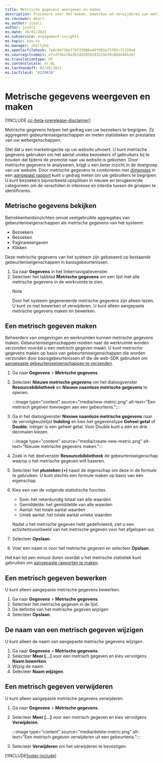 ```yaml
---
title: Metrische gegevens weergeven en maken
description: Procedure voor het maken, bewerken en verwijderen van metrische gegevens.
ms.reviewer: mhart
ms.author: jusali
author: jusali
ms.date: 10/01/2021
ms.subservice: engagement-insights
ms.topic: how-to
ms.manager: shellyha
ms.openlocfilehash: 7e8c96f38af74f25080a40fd92e73f05c71320a8
ms.sourcegitcommit: e7cdf36a78a2b1dd2850183224d39c8dde46b26f
ms.translationtype: HT
ms.contentlocale: nl-NL
ms.lasthandoff: 02/16/2022
ms.locfileid: "8229810"
---
```

# <a name="view-and-create-metrics"></a>Metrische gegevens weergeven en maken

[!INCLUDE [cc-beta-prerelease-disclaimer](includes/cc-beta-prerelease-disclaimer.md)]

Metrische gegevens helpen het gedrag van uw bezoekers te begrijpen. Zij aggregeren gebeurteniseigenschappen en meten statistieken en prestaties van uw webeigenschappen.  

Stel dat u een marketingactie op uw website uitvoert. U kunt metrische gegevens gebruiken om het aantal unieke bezoekers of gebruikers bij te houden dat tijdens de promotie naar uw website is gekomen. Door metrische gegevens te analyseren, krijgt u een beter inzicht in de doelgroep van uw website. Door metrische gegevens te combineren met [dimensies](dimensions.md) in een [aangepast rapport](custom-reports.md) kunt u gedrag meten om uw gebruikers te begrijpen. U kunt bezoekers bijvoorbeeld opsplitsen in nieuwe en terugkerende categorieën om de verschillen in interesse en intentie tussen de groepen te identificeren.

## <a name="view-metrics"></a>Metrische gegevens bekijken

Betrokkenheidsinzichten omvat veelgebruikte aggregaties van gebeurteniseigenschappen als metrische gegevens van het systeem: 

- Bezoekers
- Bezoeken
- Paginaweergaven
- Klikken

Deze metrische gegevens van het systeem zijn gebaseerd op bestaande gebeurteniseigenschappen in basisgebeurtenissen.

1. Ga naar **Gegevens** in het linkernavigatievenster. 
1. Selecteer het tabblad **Metrische gegevens** om een lijst met alle metrische gegevens in de werkruimte te zien. 
   > [!NOTE]
   > Door het systeem gegenereerde metrische gegevens zijn alleen-lezen. U kunt ze niet bewerken of verwijderen. U kunt alleen aangepaste metrische gegevens maken en bewerken.

## <a name="create-a-metric"></a>Een metrisch gegeven maken

Beheerders van omgevingen en werkruimten kunnen metrische gegevens maken. Gebeurteniseigenschappen moeten naar de werkruimte worden verzonden voordat u een metrisch gegeven maakt. U kunt metrische gegevens maken op basis van gebeurteniseigenschappen die worden verzonden door basisgebeurtenissen of die de web-SDK gebruiken om [aangepaste gebeurteniseigenschappen te verzenden](advanced-SDK-implementation.md).

1. Ga naar **Gegevens** > **Metrische gegevens**.
1. Selecteer **Nieuwe metrische gegevens** om het dialoogvenster **Resourcebibliotheek** en **Nieuwe naamloze metrische gegevens** te openen.

   :::image type="content" source="media/new-metric.png" alt-text="Een metrisch gegeven toevoegen aan een gebeurtenis.":::

1. Ga in het dialoogvenster **Nieuwe naamloze metrische gegevens** naar de vervolgkeuzelijst **Indeling** en kies het gegevenstype **Geheel getal** of **Double**. Integer is een geheel getal. Voor Double kunt u één en drie decimalen kiezen.

   :::image type="content" source="media/create-new-metric.png" alt-text="Nieuwe metrische gegevens maken.":::
   
5. Zoek in het deelvenster **Resourcebibliotheek** de gebeurteniseigenschap waarop u het metrische gegeven wilt baseren.
6. Selecteer het **plusteken (+)** naast de eigenschap om deze in de formule te gebruiken. U kunt slechts een formule maken op basis van één eigenschap. 
7. Kies een van de volgende statistische functies. 

   - Som: het rekenkundig totaal van alle waarden 
   - Gemiddelde: het gemiddelde van alle waarden
   - Aantal: het totale aantal waarden
   - Uniek aantal: het totale aantal unieke waarden

   Nadat u het metrische gegeven hebt gedefinieerd, ziet u een activiteitsvoorbeeld van het metrische gegeven voor het afgelopen uur.

1. Selecteer **Opslaan**. 
1. Voer een naam in voor het metrische gegeven en selecteer **Opslaan**.

Het kan tot een minuut duren voordat u het metrische statistiek kunt gebruiken om [aangepaste rapporten te maken](custom-reports.md).

## <a name="edit-a-metric"></a>Een metrisch gegeven bewerken

U kunt alleen aangepaste metrische gegevens bewerken.

1. Ga naar **Gegevens** > **Metrische gegevens**.
1. Selecteer het metrische gegeven in de lijst.
1. De definitie van het metrische gegeven wijzigen
1. Selecteer **Opslaan**.

## <a name="change-the-name-of-a-metric"></a>De naam van een metrisch gegeven wijzigen

U kunt alleen de naam van aangepaste metrische gegevens wijzigen.

1. Ga naar **Gegevens** > **Metrische gegevens**.
1. Selecteer **Meer [...]** voor een metrisch gegeven en kies vervolgens **Naam bewerken**.
1. Wijzig de naam. 
1. Selecteer **Naam wijzigen**.

## <a name="delete-a-metric"></a>Een metrisch gegeven verwijderen

U kunt alleen aangepaste metrische gegevens verwijderen.

1. Ga naar **Gegevens** > **Metrische gegevens**.
1. Selecteer **Meer [...]** voor een metrisch gegeven en kies vervolgens **Verwijderen**.

   :::image type="content" source="media/delete-metric.png" alt-text="Een metrisch gegeven verwijderen uit een gebeurtenis.":::

1. Selecteer **Verwijderen** om het verwijderen te bevestigen.



[!INCLUDE[footer-include](../includes/footer-banner.md)]
